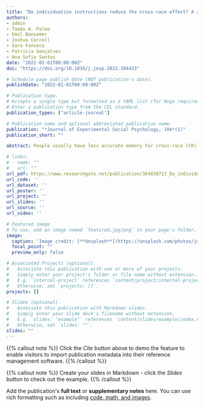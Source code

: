```yaml
---
title: "Do individuation instructions reduce the cross-race effect? A registered replication of Hugenberg, Miller, and Claypool (2007)"
authors:
- admin
- Tomás A. Palma
- Emil Bansemer
- Joshua Correll
- Sara Fonseca
- Patricia Gonçalves
- Ana Sofia Santos
date: "2022-01-01T00:00:00Z"
doi: "https://doi.org/10.1016/j.jesp.2022.104423"

# Schedule page publish date (NOT publication's date).
publishDate: "2022-01-01T00:00:00Z"

# Publication type.
# Accepts a single type but formatted as a YAML list (for Hugo requirements).
# Enter a publication type from the CSL standard.
publication_types: ["article-journal"]

# Publication name and optional abbreviated publication name.
publication: "*Journal of Experimental Social Psychology, 104*(1)"
publication_short: ""

abstract: People usually have less accurate memory for cross-race (CR) than for same-race (SR) faces, a robust and consequential phenomenon known as the Cross-Race Effect (CRE). In an influential paper, Hugenberg et al. (2007) showed that the CRE can be eliminated when participants are instructed to individuate CR faces in order to avoid displaying this effect. This finding has received widespread attention, and many studies have attempted to replicate it, with mixed results. In the present research, we attempted to replicate the effect of the individuation instructions in eliminating the CRE (Hugenberg et al., 2007) in two pre-registered experiments in two different cultures – the United States and Portugal. The results of both experiments found no evidence that instructing participants to individuate CR faces eliminates or even attenuates the CRE. Additionally, we also examined and failed to find support for the idea that these individuation instructions are more effective for the participants who report greater contact with CR faces (Young & Hugenberg, 2012). Finally, we also did not find evidence that the cultural setting moderates the effect of the individuation instructions of the CRE. We critically discuss the potential reasons for the lack of impact on the individuation instructions in the CRE and its implications for a prominent motivational account of this effect.

# links:
# - name: ""
#   url: ""
url_pdf: https://www.researchgate.net/publication/364830713_Do_individuation_instructions_reduce_the_cross-race_effect_A_registered_replication_of_Hugenberg_Miller_and_Claypool_2007
url_code: ''
url_dataset: ''
url_poster: ''
url_project: ''
url_slides: ''
url_source: ''
url_video: ''

# Featured image
# To use, add an image named `featured.jpg/png` to your page's folder. 
image:
  caption: 'Image credit: [**Unsplash**](https://unsplash.com/photos/jdD8gXaTZsc)'
  focal_point: ""
  preview_only: false

# Associated Projects (optional).
#   Associate this publication with one or more of your projects.
#   Simply enter your project's folder or file name without extension.
#   E.g. `internal-project` references `content/project/internal-project/index.md`.
#   Otherwise, set `projects: []`.
projects: []

# Slides (optional).
#   Associate this publication with Markdown slides.
#   Simply enter your slide deck's filename without extension.
#   E.g. `slides: "example"` references `content/slides/example/index.md`.
#   Otherwise, set `slides: ""`.
slides: ""
---
```


{{% callout note %}}
Click the *Cite* button above to demo the feature to enable visitors to import publication metadata into their reference management software.
{{% /callout %}}

{{% callout note %}}
Create your slides in Markdown - click the *Slides* button to check out the example.
{{% /callout %}}

Add the publication's **full text** or **supplementary notes** here. You can use rich formatting such as including [code, math, and images](https://docs.hugoblox.com/content/writing-markdown-latex/).
